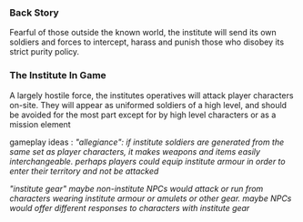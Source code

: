 ### Back Story ###

Fearful of those outside the known world, the institute will send its own soldiers and forces to intercept, harass and punish those who disobey its strict purity policy.

### The Institute In Game ###

A largely hostile force, the institutes operatives will attack player characters on-site. They will appear as uniformed soldiers of a high level, and should be avoided for the most part except for by high level characters or as a mission element

gameplay ideas :
_"allegiance": if institute soldiers are generated from the same set as player characters, it makes weapons and items easily interchangeable. perhaps players could equip institute armour in order to enter their territory and not be attacked_

_"institute gear" maybe non-institute NPCs would attack or run from characters wearing institute armour or amulets or other gear. maybe NPCs would offer different responses to characters with institute gear_


